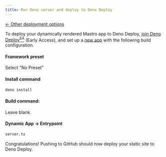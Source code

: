 ```yaml
---
title: Run Deno server and deploy to Deno Deploy
---
```


[← Other deployment options](/guide/cli-deploy-production/#deploy-server-to-production)

To deploy your dynamically rendered Mastro app to Deno Deploy, [join Deno Deploy<sup>EA</sup>](https://docs.deno.com/deploy/early-access/) (Early Access), and set up a [new app](https://app.deno.com/) with the following build configuration.

#### Framework preset

Select "No Preset"

#### Install command

```sh
deno install
```

#### Build command:

Leave blank.

#### Dynamic App -> Entrypoint

```sh
server.ts
```

Congratulations! Pushing to GitHub should now deploy your static site to Deno Deploy.
